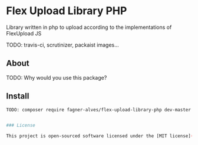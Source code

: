 # Flex Upload Library PHP
Library written in php to upload according to the implementations of FlexUpload JS

TODO: travis-ci, scrutinizer, packaist images...

## About

TODO: Why would you use this package?

## Install
```bash
TODO: composer require fagner-alves/flex-upload-library-php dev-master


### License

This project is open-sourced software licensed under the [MIT license](http://opensource.org/licenses/MIT)

